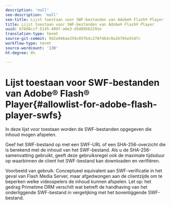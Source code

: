 ```yaml
---
description: 'null'
seo-description: 'null'
seo-title: Lijst toestaan voor SWF-bestanden van Adobe® Flash® Player
title: Lijst toestaan voor SWF-bestanden van Adobe® Flash® Player
uuid: 670d8ccf-5145-499f-a6e3-d5d89562291e
translation-type: tm+mt
source-git-commit: 9d2e046ae259c05fb4c278f464c9a26795e554fc
workflow-type: tm+mt
source-wordcount: '130'
ht-degree: 0%

---
```



# Lijst toestaan voor SWF-bestanden van Adobe® Flash® Player{#allowlist-for-adobe-flash-player-swfs}

In deze lijst voor toestaan worden de SWF-bestanden opgegeven die inhoud mogen afspelen.

Geef het SWF-bestand op met een SWF-URL of een SHA-256-overzicht die is berekend met de inhoud van het SWF-bestand. Als u de SHA-256-samenvatting gebruikt, geeft deze gebruiksregel ook de maximale tijdsduur op waarbinnen de client het SWF-bestand kan downloaden en verifiëren.

Voorbeeld van gebruik: Conceptueel equivalent aan SWF-verificatie in het geval van Flash Media Server, maar afgedwongen aan de clientzijde om te beperken welke videospelers de inhoud kunnen afspelen. Let op: het gedrag Primetime DRM verschilt wat betreft de handhaving van het onderliggende SWF-bestand in vergelijking met het bovenliggende SWF-bestand.
